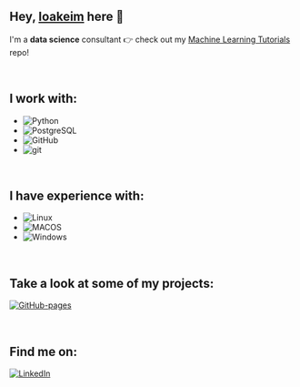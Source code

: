 Hey, [Ioakeim](https://ioakeim-h.github.io/) here :wave:
---
I'm a **data science** consultant :point_right: check out my [Machine Learning Tutorials](https://github.com/ioakeim-h/Machine-Learning-Tutorials) repo!

<br>

I work with:
---
- ![Python](https://img.shields.io/badge/Python-FFD43B?style=for-the-badge&logo=python&logoColor=blue) 
- ![PostgreSQL](https://img.shields.io/badge/PostgreSQL-316192?style=for-the-badge&logo=postgresql&logoColor=white) 
- ![GitHub](https://img.shields.io/badge/GitHub-100000?style=for-the-badge&logo=github&logoColor=white)
- ![git](https://img.shields.io/badge/GIT-E44C30?style=for-the-badge&logo=git&logoColor=white)

<br>

I have **experience** with:
---
- ![Linux](https://img.shields.io/badge/Linux-FCC624?style=for-the-badge&logo=linux&logoColor=black) 
- ![MACOS](https://img.shields.io/badge/mac%20os-000000?style=for-the-badge&logo=apple&logoColor=white) 
- ![Windows](https://img.shields.io/badge/Windows-0078D6?style=for-the-badge&logo=windows&logoColor=white)

<br>

Take a look at some of my **projects**:
---
[![GitHub-pages](https://img.shields.io/badge/GitHub%20Pages-222222?style=for-the-badge&logo=GitHub%20Pages&logoColor=white)](https://ioakeim-h.github.io/)

<br>

Find me on:
---
[![LinkedIn](https://img.shields.io/badge/LinkedIn-0077B5?style=for-the-badge&logo=linkedin&logoColor=white)](https://www.linkedin.com/in/ioakeim-h/)

